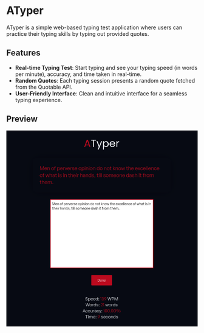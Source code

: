 # ATyper

ATyper is a simple web-based typing test application where users can practice their typing skills by typing out provided quotes.

## Features

- **Real-time Typing Test**: Start typing and see your typing speed (in words per minute), accuracy, and time taken in real-time.
- **Random Quotes**: Each typing session presents a random quote fetched from the Quotable API.
- **User-Friendly Interface**: Clean and intuitive interface for a seamless typing experience.

## Preview

![ATyper Preview](public/previews/preview.png)
